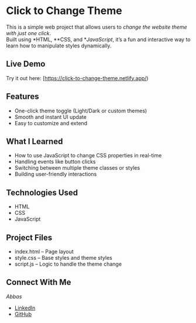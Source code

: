 # Click to Change Theme

This is a simple web project that allows users to *change the website theme with just one click*.  
Built using *HTML, **CSS, and **JavaScript*, it’s a fun and interactive way to learn how to manipulate styles dynamically.

## Live Demo

Try it out here: [https://click-to-change-theme.netlify.app/)

## Features

- One-click theme toggle (Light/Dark or custom themes)
- Smooth and instant UI update
- Easy to customize and extend

## What I Learned

- How to use JavaScript to change CSS properties in real-time
- Handling events like button clicks
- Switching between multiple theme classes or styles
- Building user-friendly interactions

## Technologies Used

- HTML
- CSS
- JavaScript

## Project Files

- index.html – Page layout
- style.css – Base styles and theme styles
- script.js – Logic to handle the theme change

## Connect With Me

*Abbas*  
- [LinkedIn](https://www.linkedin.com/in/abbas81khan/)  
- [GitHub](https://github.com/Abbas81kh/)
